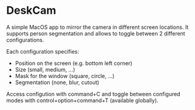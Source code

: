 
# DeskCam

A simple MacOS app to mirror the camera in different screen locations. It supports person segmentation and allows to toggle between 2 different configurations.

Each configuration specifies:
* Position on the screen (e.g. bottom left corner)
* Size (small, medium, ...)
* Mask for the window (square, circle, ...)
* Segmentation (none, blur, cutout)

Access configution with command+C and toggle between configured modes with control+option+command+T (available globally).
